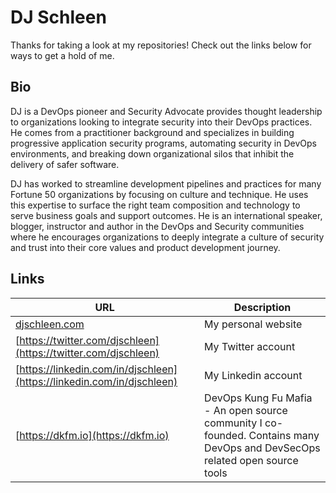 # DJ Schleen

Thanks for taking a look at my repositories! Check out the links below for ways to get a hold of me.

## Bio

DJ is a DevOps pioneer and Security Advocate provides thought leadership to organizations looking to integrate security into their DevOps practices. He comes from a practitioner background and specializes in building progressive application security programs, automating security in DevOps environments, and breaking down organizational silos that inhibit the delivery of safer software.

DJ has worked to streamline development pipelines and practices for many Fortune 50 organizations by focusing on culture and technique. He uses this expertise to surface the right team composition and technology to serve business goals and support outcomes. He is an international speaker, blogger, instructor and author in the DevOps and Security communities where he encourages organizations to deeply integrate a culture of security and trust into their core values and product development journey.

## Links

| URL | Description |
|---|---|
|[djschleen.com](https://djschleen.com)|My personal website|
|[https://twitter.com/djschleen](https://twitter.com/djschleen)|My Twitter account|
|[https://linkedin.com/in/djschleen](https://linkedin.com/in/djschleen)|My Linkedin account|
|[https://dkfm.io](https://dkfm.io)|DevOps Kung Fu Mafia - An open source community I co-founded. Contains many DevOps and DevSecOps related open source tools|